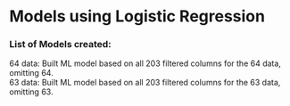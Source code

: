 # Models using Logistic Regression

### List of Models created:

64 data:  Built ML model based on all 203 filtered columns for the 64 data, omitting 64. <br>
63 data:  Built ML model based on all 203 filtered columns for the 63 data, omitting 63. <br>
